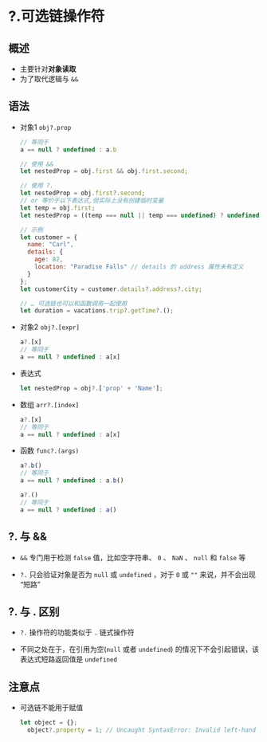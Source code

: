 # ?.可选链操作符

## 概述

  - 主要针对**对象读取**
  - 为了取代逻辑与 `&&`

## 语法

  - 对象1 `obj?.prop`

    ```javascript
    // 等同于
    a == null ? undefined : a.b
    ```

    ```javascript
    // 使用 &&
    let nestedProp = obj.first && obj.first.second;

    // 使用 ?.
    let nestedProp = obj.first?.second;
    // or 等价于以下表达式,但实际上没有创建临时变量
    let temp = obj.first;
    let nestedProp = ((temp === null || temp === undefined) ? undefined : temp.second);

    ```

    ```javascript
    // 示例
    let customer = {
      name: "Carl",
      details: {
        age: 82,
        location: "Paradise Falls" // details 的 address 属性未有定义
      }
    };
    let customerCity = customer.details?.address?.city;

    // … 可选链也可以和函数调用一起使用
    let duration = vacations.trip?.getTime?.();
    ```

  - 对象2 `obj?.[expr]`

    ```javascript
    a?.[x]
    // 等同于
    a == null ? undefined : a[x]
    ```

  - 表达式

    ```javascript
    let nestedProp = obj?.['prop' + 'Name'];
    ```

  - 数组 `arr?.[index]`

    ```javascript
    a?.[x]
    // 等同于
    a == null ? undefined : a[x]
    ```

  - 函数 `func?.(args)`

    ```javascript
    a?.b()
    // 等同于
    a == null ? undefined : a.b()

    a?.()
    // 等同于
    a == null ? undefined : a()
    ```

## ?. 与 &&

  - `&&` 专门用于检测 `false` 值，比如空字符串、 `0` 、 `NaN` 、 `null` 和 `false` 等

  - `?.` 只会验证对象是否为 `null` 或 `undefined` ，对于 `0` 或 `""` 来说，并不会出现 “短路”

## ?. 与 . 区别

  - `?.` 操作符的功能类似于 `.` 链式操作符

  - 不同之处在于，在引用为空(`null` 或者 `undefined`) 的情况下不会引起错误，该表达式短路返回值是 `undefined`

## 注意点

  - 可选链不能用于赋值

    ```javascript
    let object = {};
      object?.property = 1; // Uncaught SyntaxError: Invalid left-hand side in assignment
    ```
